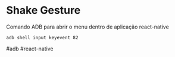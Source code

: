# Shake Gesture

Comando ADB para abrir o menu dentro de aplicação react-native

`adb shell input keyevent 82`


#adb #react-native
